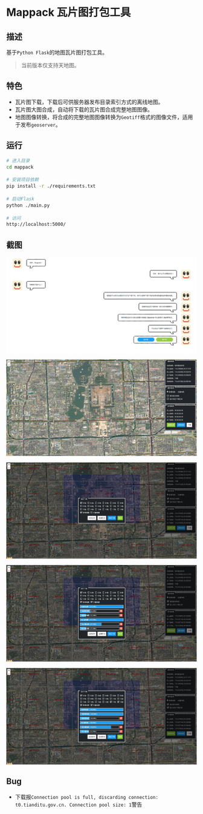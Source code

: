 # Mappack 瓦片图打包工具



## 描述

基于`Python Flask`的地图瓦片图打包工具。

> 当前版本仅支持天地图。



## 特色

- 瓦片图下载，下载后可供服务器发布目录索引方式的离线地图。
- 瓦片图大图合成，自动将下载的瓦片图合成完整地图图像。
- 地图图像转换，将合成的完整地图图像转换为`Geotiff`格式的图像文件，适用于发布`geoserver`。



## 运行

```bash
# 进入目录
cd mappack

# 安装项目依赖
pip install -r ./requirements.txt

# 启动Flask
python ./main.py

# 访问
http://localhost:5000/
```



## 截图

![截图0](./docs/screenshot_0.png)

![截图1](./docs/screenshot_1.png)

![截图2](./docs/screenshot_2.png)

![截图3](./docs/screenshot_3.png)

![截图4](./docs/screenshot_4.png)



## Bug

- 下载报`Connection pool is full, discarding connection: t0.tianditu.gov.cn. Connection pool size: 1`警告